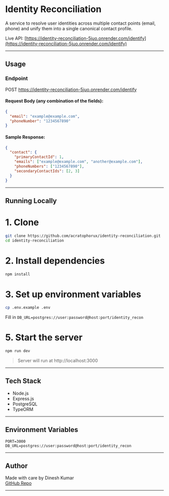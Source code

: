 # Identity Reconciliation

A service to resolve user identities across multiple contact points (email, phone) and unify them into a single canonical contact profile.

Live API: [https://identity-reconciliation-5juo.onrender.com/identify](https://identity-reconciliation-5juo.onrender.com/identify)  

---

## Usage

### Endpoint

POST https://identity-reconciliation-5juo.onrender.com/identify

#### Request Body (any combination of the fields):
```json
{
  "email": "example@example.com",
  "phoneNumber": "1234567890"
}
```

#### Sample Response:
```json
{
  "contact": {
    "primaryContactId": 1,
    "emails": ["example@example.com", "another@example.com"],
    "phoneNumbers": ["1234567890"],
    "secondaryContactIds": [2, 3]
  }
}
```
---

## Running Locally
# 1. Clone
```bash
git clone https://github.com/acratophorux/identity-reconciliation.git
cd identity-reconciliation
```

# 2. Install dependencies
```bash
npm install
```

# 3. Set up environment variables
```bash
cp .env.example .env
```
 Fill in `DB_URL=postgres://user:password@host:port/identity_recon`

# 5. Start the server
```bash
npm run dev
```

> Server will run at http://localhost:3000

---

## Tech Stack

- Node.js
- Express.js
- PostgreSQL
- TypeORM

---

## Environment Variables
```
PORT=3000
DB_URL=postgres://user:password@host:port/identity_recon
```
---

## Author

Made with care by Dinesh Kumar  
[GitHub Repo](https://github.com/acratophorux/identity-reconciliation)

---